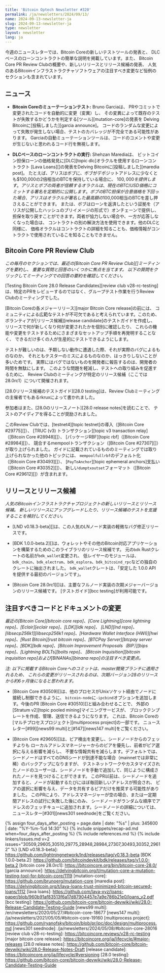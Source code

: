 ```yaml
---
title: 'Bitcoin Optech Newsletter #320'
permalink: /ja/newsletters/2024/09/13/
name: 2024-09-13-newsletter-ja
slug: 2024-09-13-newsletter-ja
type: newsletter
layout: newsletter
lang: ja
---
```

今週のニュースレターでは、Bitcoin Coreの新しいテストツールの発表と、
DLCベースのローンコントラクトの簡単な説明を掲載しています。また、
Bitcoin Core PR Review Clubの概要や、新しいリリースとリリース候補の発表、
人気のあるBitcoinインフラストラクチャソフトウェアの注目すべき変更など恒例のセクションも含まれています。

## ニュース

- **Bitcoin Coreのミューテーションテスト:** Bruno Garciaは、
  PRやコミットで変更されたコードを自動的に変更（変異）し、
  その変異によって既存のテストが失敗するかどうかを判定する[ツール][mutation-core]の発表を
  Delving Bitcoinに[投稿しました][garcia announce]。
  コードのランダムな変更によって失敗が発生しない場合、テストのカバレッジが不完全である可能性があります。
  Garciaの自動ミューテーションツールは、コードのコメントや変更が生じないと思われるコード行を無視します。

- **DLCベースのローンコントラクトの実行:** Shehzan Marediaは、
  ビットコイン担保ローンの価格発見に[DLC][topic dlc]オラクルを使用するローンコントラクト
  [Lava Loans][]の発表をDelving Bitcoinに[投稿しました][maredia post]。
  たとえば、アリスはボブに、ボブがデポジットアドレスに少なくとも$100,000の2倍相当のBTCを保持している場合に、
  $100,000を提供します。アリスとボブの両者が信頼するオラクルは、現在のBTC/USD価格にコミットする署名を定期的に公開します。
  ボブのBTC担保が合意価格を下回った場合、アリスはオラクルが署名した最高額の$100,000相当のBTCを差し押さえることができます。
  または、ボブはローンを返済したという証拠を（アリスが公開したハッシュのプリイメージの形式で）オンチェーンで提供し、
  担保を取り戻すことができます。両者が協力しない場合や、一方が応答しなくなった場合は、
  コントラクトの別の解決方法を使用できます。他のDLCと同様に、
  価格オラクルはコントラクトの詳細を知ることも、価格情報がコントラクトで使用されているこを知ることもできません。

## Bitcoin Core PR Review Club

*この毎月のセクションでは、最近の[Bitcoin Core PR Review Club][]ミーティングを要約し、
重要な質問と回答のいくつかに焦点を当てます。
以下の質問をクリックしてミーティングでの回答の要約を確認してください。*

[Testing Bitcoin Core 28.0 Release Candidates][review club
v28-rc-testing]は、特定のPRをレビューするのではなく、グループテスト作業を行うReview Clubのミーティングでした。

[Bitcoin Coreの各メジャーリリース][major Bitcoin Core release]の前には、
コミュニティによる広範なテストが不可欠であると考えられています。このため、
ボランティアが[リリース候補][release candidate]のテストガイドを作成し、
リリースで何が新しくなり何が変更されたかを個別に確認したり、
これらの機能や変更をテストするためにさまざまなセットアップ手順を再発明することなく、
できるだけ多くの人が生産的にテストできるようにします。

テストが難しいのは、予期しない動作に遭遇した際、それが実際のバグによるものなのか、
それともテスターのミスによるものなのか、はっきりしないことが多いためです。
実際にはバグではないものを開発者に報告するのは、開発者の時間を無駄にします。
このような問題を軽減し、テストへの取り組みを促進するために、
Review Clubのミーティングが特定のリリース候補（ここでは28.0rc1）について開催されます。

[28.0リリース候補のテストガイド][28.0 testing]は、Review Clubミーティングの主催者でもあるrkruxによって書かれました。

参加者はまた、[28.0のリリースノート][28.0 release notes]を読むことで、
テストのアイディアを得ることが奨励されました。

このReview Clubでは、[testnet4][topic testnet]の導入（[Bitcoin Core #29775][]）、
[TRUC (v3) トランザクション][topic v3 transaction relay]（[Bitcoin Core #28948][]）、
[パッケージRBF][topic rbf]（[Bitcoin Core #28984][]）、
競合するmempoolトランザクション（[Bitcoin Core #27307][]）が取り上げられました。
ガイドに記載されているもののミーティングでは取り上げられなかった他のトピックには、
`mempoolfullrbf`のデフォルト化（[Bitcoin Core #30493][]）、
[`PayToAnchor`][topic ephemeral anchors]支払い（[Bitcoin Core #30352][]）、
新しい`dumptxoutset`フォーマット（[Bitcoin Core #29612][]）が含まれます。

## リリースとリリース候補

*人気のBitcoinインフラストラクチャプロジェクトの新しいリリースとリリース候補。
新しいリリースにアップグレードしたり、リリース候補のテストを支援することを検討してください。*

- [LND v0.18.3-beta][]は、この人気のLNノード実装の軽微なバグ修正リリースです。

- [BDK 1.0.0-beta.2][]は、ウォレットやその他のBitcoin対応アプリケーションを構築するためのこのライブラリのリリース候補です。
  元の`bdk` Rustクレートの名前が`bdk_wallet`変更され、 低レイヤーのモジュールは、
  `bdk_chain`、`bdk_electrum`、`bdk_esplora`、`bdk_bitcoind_rpc`などの独自のクレートに抽出されました。
  `bdk_wallet`クレートは、「安定した 1.0.0 API を提供する最初のバージョンです」。

- [Bitcoin Core 28.0rc1][]は、主要なフルノード実装の次期メジャーバージョンのリリース候補です。
  [テストガイド][bcc testing]が利用可能です。

## 注目すべきコードとドキュメントの変更

_最近の[Bitcoin Core][bitcoin core repo]、[Core
Lightning][core lightning repo]、[Eclair][eclair repo]、[LDK][ldk repo]、
[LND][lnd repo]、[libsecp256k1][libsecp256k1 repo]、[Hardware Wallet
Interface (HWI)][hwi repo]、[Rust Bitcoin][rust bitcoin repo]、[BTCPay
Server][btcpay server repo]、[BDK][bdk repo]、[Bitcoin Improvement
Proposals（BIP）][bips repo]、[Lightning BOLTs][bolts repo]、
[Bitcoin Inquisition][bitcoin inquisition repo]および[BINANAs][binana repo]の注目すべき変更点。_

_注: 以下に掲載するBitcoin Coreへのコミットは、master開発ブランチに適用されるため、
これらの変更がリリースされるのは、次期バージョン28のリリースから約6ヶ月後になると思われます。_

- [Bitcoin Core #30509][]は、他のプロセスがUnixソケット経由でノードに接続し制御できるように、
  `bitcoin-node`に`-ipcbind`オプションを追加します。今後のPR [Bitcoin Core #30510][]と組み合わせることで、
  外部の[Stratum v2][topic pooled mining]マイニングサービスが、
  ブロックテンプレートを作成、管理、送信できるようになります。
  これは、Bitcoin Coreの[マルチプロセスプロジェクト][multiprocess project]の一部です。
  ニュースレター[#99][news99 multi]と[#147][news147 multi]をご覧ください。

- [Bitcoin Core #29605][]は、ピア検出を変更し、シードノードからのフェッチよりも
  ローカルアドレスマネージャーからのピアを優先し、前者がピア選択に与える影響を減らし、
  不要な情報共有を減らします。デフォルトでは、
  シードノードはすべてのDNSシードが到達不能な場合（mainnetでは非常に稀）のバックアップになりますが、
  テストネットワークやカスタマイズされたノードのユーザーは、シードノードを手動で追加して、同じように構成されたノードを見つけることができます。
  このPR以前は、シードノードを追加すると、ノードが起動するたびにほぼ毎回新しいアドレスが照会され、
  ピアの選択に影響を与え、データを共有するピアだけを推奨する可能性がありました。
  このPRにより、アドレスマネージャーが空の場合、または一定期間アドレスの試行に失敗した後にのみ、
  シードノードがランダムな順序でアドレスのフェッチキューに追加されます。シードノードの詳細については、
  ニュースレター[#301][news301 seednode]をご覧ください。

{% assign four_days_after_posting = page.date | date: "%s" | plus: 345600 | date: "%Y-%m-%d 14:30" %}
{% include snippets/recap-ad.md when=four_days_after_posting %}
{% include references.md %}
{% include linkers/issues.md v=2 issues="30509,29605,30510,29775,28948,28984,27307,30493,30352,29612" %}
[LND v0.18.3-beta]: https://github.com/lightningnetwork/lnd/releases/tag/v0.18.3-beta
[BDK 1.0.0-beta.2]: https://github.com/bitcoindevkit/bdk/releases/tag/v1.0.0-beta.2
[bitcoin core 28.0rc1]: https://bitcoincore.org/bin/bitcoin-core-28.0/
[garcia announce]: https://delvingbitcoin.org/t/mutation-core-a-mutation-testing-tool-for-bitcoin-core/1119
[mutation-core]: https://github.com/brunoerg/mutation-core
[maredia post]: https://delvingbitcoin.org/t/lava-loans-trust-minimized-bitcoin-secured-loans/1112
[lava loans]: https://github.com/lava-xyz/loans-paper/blob/960b91af83513f6a17d87904457e7a9e786b21e0/loans_v2.pdf
[bcc testing]: https://github.com/bitcoin-core/bitcoin-devwiki/wiki/28.0-Release-Candidate-Testing-Guide
[news99 multi]: /en/newsletters/2020/05/27/#bitcoin-core-18677
[news147 multi]: /ja/newsletters/2021/05/05/#bitcoin-core-19160
[multiprocess project]: https://github.com/ryanofsky/bitcoin/blob/pr/ipc/doc/design/multiprocess.md
[news301 seednode]: /ja/newsletters/2024/05/08/#bitcoin-core-28016
[review club v28-rc-testing]: https://bitcoincore.reviews/v28-rc-testing
[major bitcoin core release]: https://bitcoincore.org/ja/lifecycle/#major-releases
[28.0 release notes]: https://github.com/bitcoin-core/bitcoin-devwiki/wiki/28.0-Release-Notes-Draft
[release candidate]: https://bitcoincore.org/ja/lifecycle/#versioning
[28.0 testing]: https://github.com/bitcoin-core/bitcoin-devwiki/wiki/28.0-Release-Candidate-Testing-Guide
